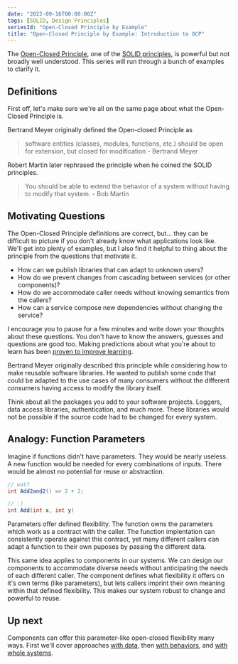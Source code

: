 ```yaml
---
date: "2022-09-16T00:00:00Z"
tags: [SOLID, Design Principles]
seriesId: "Open-Closed Principle by Example"
title: "Open-Closed Principle by Example: Introduction to OCP"
---
```


The [Open-Closed Principle](https://en.wikipedia.org/wiki/Open%E2%80%93closed_principle), one of the [SOLID principles](https://en.wikipedia.org/wiki/SOLID), is powerful but not broadly well understood. This series will run through a bunch of examples to clarify it.
<!--more-->

<!-- TODO: the excerpt doesn't motivate why we want the OCP. It probably wont interest people who aren't interested in the OCP
maybe "is critical to flexible and stable services"
 -->

## Definitions

First off, let's make sure we're all on the same page about what the Open-Closed Principle is.

Bertrand Meyer originally defined the Open-closed Principle as
> software entities (classes, modules, functions, etc.) should be open for extension, but closed for modification - Bertrand Meyer

Robert Martin later rephrased the principle when he coined the SOLID principles.
> You should be able to extend the behavior of a system without having to modify that system. - Bob Martin

## Motivating Questions

The Open-Closed Principle definitions are correct, but... they can be difficult to picture if you don't already know what applications look like.
We'll get into plenty of examples, but I also find it helpful to thing about the principle from the questions that motivate it.

- How can we publish libraries that can adapt to unknown users?
- How do we prevent changes from cascading between services (or other components)?
- How do we accommodate caller needs without knowing semantics from the callers?
- How can a service compose new dependencies without changing the service?

I encourage you to pause for a few minutes and write down your thoughts about these questions. You don't have to know the answers, guesses and questions are good too.
Making predictions about what you're about to learn has been [proven to improve learning](../../posts/2022-03-07-Small-Teaching-Review.md#predicting).


Bertrand Meyer originally described this principle while considering how to make reusable software libraries. 
He wanted to publish some code that could be adapted to the use cases of many consumers without the different 
consumers having access to modify the library itself. 

Think about all the packages you add to your software projects. Loggers, data access libraries, authentication, and much more.
These libraries would not be possible if the source code had to be changed for every system.

## Analogy: Function Parameters
Imagine if functions didn't have parameters. They would be nearly useless. 
A new function would be needed for every combinations of inputs. There would be almost no potential for reuse or abstraction.

```cs
// wat?
int Add2and2() => 2 + 2;

// :)
int Add(int x, int y)
```

Parameters offer defined flexibility. The function owns the parameters which work as a contract with the caller. The function implentation can consistently operate against this contract, yet many different callers can adapt a function to their own puposes by passing the different data.

This same idea applies to components in our systems. We can design our components to accommodate diverse needs without anticipating the needs of each different caller.
The component defines what flexibility it offers on it's own terms (like parameters), but lets callers imprint their own meaning within that defined flexibility.
This makes our system robust to change and powerful to reuse.

## Up next
Components can offer this parameter-like open-closed flexibility many ways. First we'll cover approaches [with data](../TODO.md), then [with behaviors](../TODO.md), and [with whole systems](../TODO.md).



<!-- 

post break up
- intro: definition + motivations
- OCP through data
  - parameter analogy, metadata, tags
- Chat Thread sample 
- Implicit assumption != OCP 
  - include clojure spec here
  - TODO: consider combining this with Anti-examples. maybe dropping closure. I can't remember exactly the point I made there
- Behaviors & OCP (Not sure on title)
  - The build up is from object inheritance, to interface, to DI
- Notification Example
- OCP + DI as architecture
- Anti-Examples
- Conclusion

Maybe merge examples into their conceptual lead ups? Depends on how long they get. At least comment the prior post is critical to understanding the example-->

<!-- TODO: I think "defined flexibility" is a key term I should repeat often -->

<!-- Q: do I talk about approaches like loosely structured data? I.e. having a content field and letting callers decide any regular structure in that field. Like product descriptions where the structure is determined and interpreted in the UI, but saved as text to the service -->

<!-- Q: Do I add a post about custom predicates in FsSpec? It's a good example of metadata. Library doesn't care. All custom elements are in control of consumer. Can still validate, print sensible messages, *maybe* generate data (but we offer another route for adding a generation customization, registering a strategy) -->

<!-- Q: Do I add a post with misc OCP applications, but without deeper examples
- Callbacks (both with functions and endpoints)
- Webhooks: similar to webhooks, but 
- Generics
- Configuration in general
- "context": either this meta is probably a good name for what I intend with FsSpec

I this misc examples might be good for the recap post.
 -->